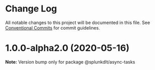 # Change Log

All notable changes to this project will be documented in this file.
See [Conventional Commits](https://conventionalcommits.org) for commit guidelines.

# 1.0.0-alpha2.0 (2020-05-16)

**Note:** Version bump only for package @splunkdlt/async-tasks
